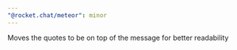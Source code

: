 ```yaml
---
"@rocket.chat/meteor": minor
---
```


Moves the quotes to be on top of the message for better readability
